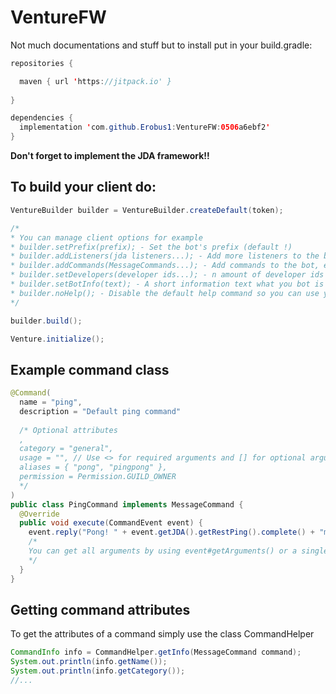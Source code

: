 # VentureFW

Not much documentations and stuff but to install put in your build.gradle:

```java
repositories {

  maven { url 'https://jitpack.io' }
      
}
```

```java
dependencies {
  implementation 'com.github.Erobus1:VentureFW:0506a6ebf2'
}
```

**Don't forget to implement the JDA framework!!**

## To build your client do:

```java
VentureBuilder builder = VentureBuilder.createDefault(token);

/*
* You can manage client options for example
* builder.setPrefix(prefix); - Set the bot's prefix (default !)
* builder.addListeners(jda listeners...); - Add more listeners to the bot
* builder.addCommands(MessageCommands...); - Add commands to the bot, example command below
* builder.setDevelopers(developer ids...); - n amount of developer ids to use for the Permission system
* builder.setBotInfo(text); - A short information text what you bot is about. Text is used in the default help command and can be retrieved at any time with Venture#getBotInfo
* builder.noHelp(); - Disable the default help command so you can use your own
*/

builder.build();

Venture.initialize();

```


## Example command class

```java
@Command(
  name = "ping",
  description = "Default ping command"
  
  /* Optional attributes
  ,
  category = "general",
  usage = "", // Use <> for required arguments and [] for optional arguments
  aliases = { "pong", "pingpong" },
  permission = Permission.GUILD_OWNER
  */
)
public class PingCommand implements MessageCommand {
  @Override
  public void execute(CommandEvent event) {
    event.reply("Pong! " + event.getJDA().getRestPing().complete() + "ms");
    /*
    You can get all arguments by using event#getArguments() or a single argument at a specific index by using event#getArgument(int index) -> String
    */
  }
}
```

## Getting command attributes

To get the attributes of a command simply use the class CommandHelper
```java
CommandInfo info = CommandHelper.getInfo(MessageCommand command);
System.out.println(info.getName());
System.out.println(info.getCategory());
//...
```
